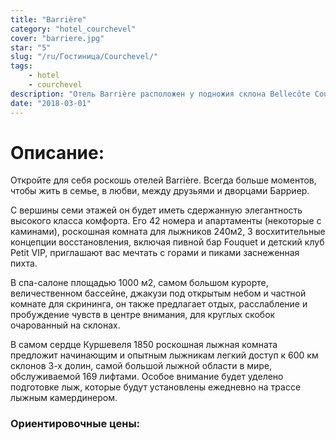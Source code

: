 ```yaml
---
title: "Barrière"
category: "hotel_courchevel"
cover: "barriere.jpg"
star: "5"
slug: "/ru/Гостиница/Courchevel/"
tags:
    - hotel
    - courchevel
description: "Отель Barrière расположен у подножия склона Bellecôte Courchevel 1850, он отлично сочетает альпийскую традицию с горной архитектурой и превосходство ноу-хау Barrière."
date: "2018-03-01"
---
```


# Описание:
Откройте для себя роскошь отелей Barrière. Всегда больше моментов, чтобы жить в семье, в любви, между друзьями и дворцами Барриер.

С вершины семи этажей он будет иметь сдержанную элегантность высокого класса комфорта. Его 42 номера и апартаменты (некоторые с каминами), роскошная комната для лыжников 240м2, 3 восхитительные концепции восстановления, включая пивной бар Fouquet и детский клуб Petit VIP, приглашают вас мечтать с горами и пиками заснеженная пихта.

В спа-салоне площадью 1000 м2, самом большом курорте, величественном бассейне, джакузи под открытым небом и частной комнате для скрининга, он также предлагает отдых, расслабление и пробуждение чувств в центре внимания, для круглых скобок очарованный на склонах.

В самом сердце Куршевеля 1850 роскошная лыжная комната предложит начинающим и опытным лыжникам легкий доступ к 600 км склонов 3-х долин, самой большой лыжной области в мире, обслуживаемой 169 лифтами. Особое внимание будет уделено подготовке лыж, которые будут установлены ежедневно на трассе лыжным камердинером.
 

### Ориентировочные цены: